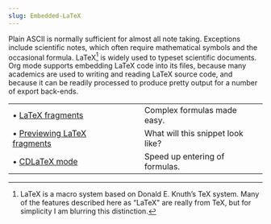 ```yaml
---
slug: Embedded-LaTeX
---
```


Plain ASCII is normally sufficient for almost all note taking. Exceptions include scientific notes, which often require mathematical symbols and the occasional formula. LaTeX[^1] is widely used to typeset scientific documents. Org mode supports embedding LaTeX code into its files, because many academics are used to writing and reading LaTeX source code, and because it can be readily processed to produce pretty output for a number of export back-ends.

|                                                            |    |                                   |
| :--------------------------------------------------------- | -- | :-------------------------------- |
| • [LaTeX fragments](LaTeX-fragments)                       |    | Complex formulas made easy.       |
| • [Previewing LaTeX fragments](Previewing-LaTeX-fragments) |    | What will this snippet look like? |
| • [CDLaTeX mode](CDLaTeX-mode)                             |    | Speed up entering of formulas.    |

[^1]: LaTeX is a macro system based on Donald E. Knuth’s TeX system. Many of the features described here as “LaTeX" are really from TeX, but for simplicity I am blurring this distinction.
